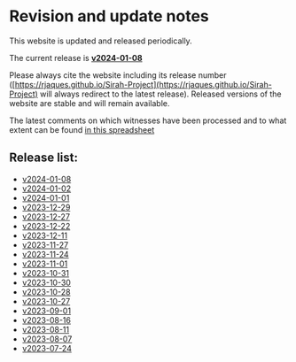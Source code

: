 # Revision and update notes

This website is updated and released periodically. 

The current release is **[v2024-01-08](https://rjaques.github.io/Sirah-Project/v2024-01-08)**

Please always cite the website including its release number 
([https://rjaques.github.io/Sirah-Project](https://rjaques.github.io/Sirah-Project) 
will always redirect to the latest release).
Released versions of the website are stable and will remain available.

The latest comments on which witnesses have been processed and to what extent can be found 
[in this spreadsheet](https://docs.google.com/spreadsheets/d/117bKv_8te1b0pbbxRuiTlpl-t45IenJiRSENa6-0f7w/edit?usp=sharing)

## Release list:
<!-- INSERT NEWER VERSION BELOW THIS -->
* [v2024-01-08](https://rjaques.github.io/Sirah-Project/v2024-01-08)
* [v2024-01-02](https://rjaques.github.io/Sirah-Project/v2024-01-02)
* [v2024-01-01](https://rjaques.github.io/Sirah-Project/v2024-01-01)
* [v2023-12-29](https://rjaques.github.io/Sirah-Project/v2023-12-29)
* [v2023-12-27](https://rjaques.github.io/Sirah-Project/v2023-12-27)
* [v2023-12-22](https://rjaques.github.io/Sirah-Project/v2023-12-22)
* [v2023-12-11](https://rjaques.github.io/Sirah-Project/v2023-12-11)
* [v2023-11-27](https://rjaques.github.io/Sirah-Project/v2023-11-27)
* [v2023-11-24](https://rjaques.github.io/Sirah-Project/v2023-11-24)
* [v2023-11-01](https://rjaques.github.io/Sirah-Project/v2023-11-01)
* [v2023-10-31](https://rjaques.github.io/Sirah-Project/v2023-10-31)
* [v2023-10-30](https://rjaques.github.io/Sirah-Project/v2023-10-30)
* [v2023-10-28](https://rjaques.github.io/Sirah-Project/v2023-10-28)
* [v2023-10-27](https://rjaques.github.io/Sirah-Project/v2023-10-27)
* [v2023-09-01](https://rjaques.github.io/Sirah-Project/v2023-09-01)
* [v2023-08-16](https://rjaques.github.io/Sirah-Project/v2023-08-16)
* [v2023-08-11](https://rjaques.github.io/Sirah-Project/v2023-08-11/)
* [v2023-08-07](https://rjaques.github.io/Sirah-Project/v2023-08-07/)
* [v2023-07-24](https://rjaques.github.io/Sirah-Project/v2023-07-24/)
